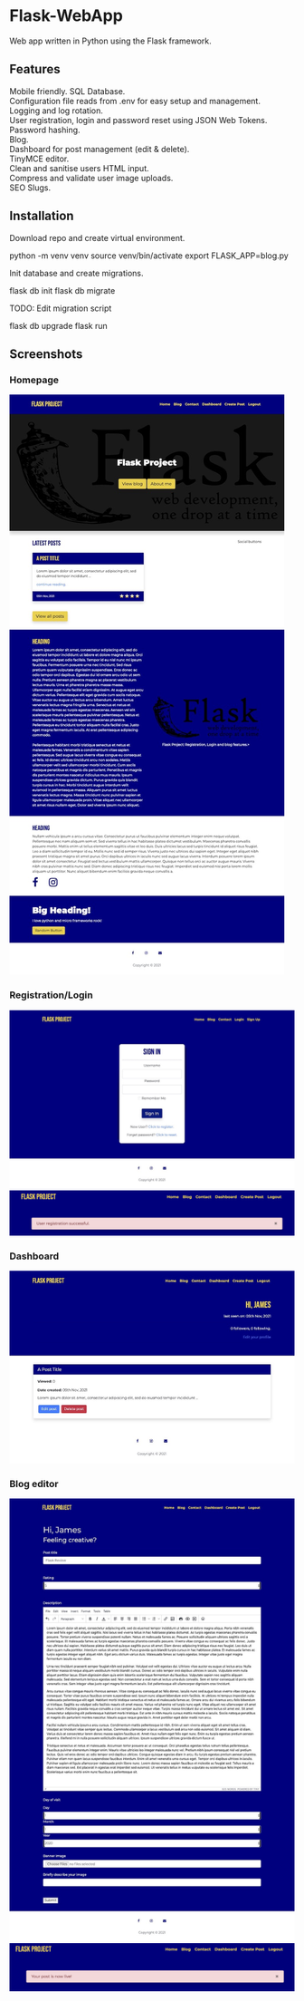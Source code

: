 # Flask-WebApp
Web app written in Python using the Flask framework.

## Features
Mobile friendly.
SQL Database.  
Configuration file reads from .env for easy setup and management.  
Logging and log rotation.  
User registration, login and password reset using JSON Web Tokens.  
Password hashing.  
Blog.  
Dashboard for post management (edit & delete).  
TinyMCE editor.  
Clean and sanitise users HTML input.  
Compress and validate user image uploads.  
SEO Slugs.

## Installation
Download repo and create virtual environment.

python -m venv venv
source venv/bin/activate
export FLASK_APP=blog.py

Init database and create migrations.

flask db init
flask db migrate

TODO: Edit migration script

flask db upgrade
flask run

## Screenshots

### Homepage
<img src="screenshots/index.jpg">

### Registration/Login
<img src="screenshots/login.jpg">
<img src="screenshots/registration-alert.png">

### Dashboard
<img src="screenshots/dashboard-post.jpg">

### Blog editor
<img src="screenshots/create-post.jpg">
<img src="screenshots/live-alert.png">

